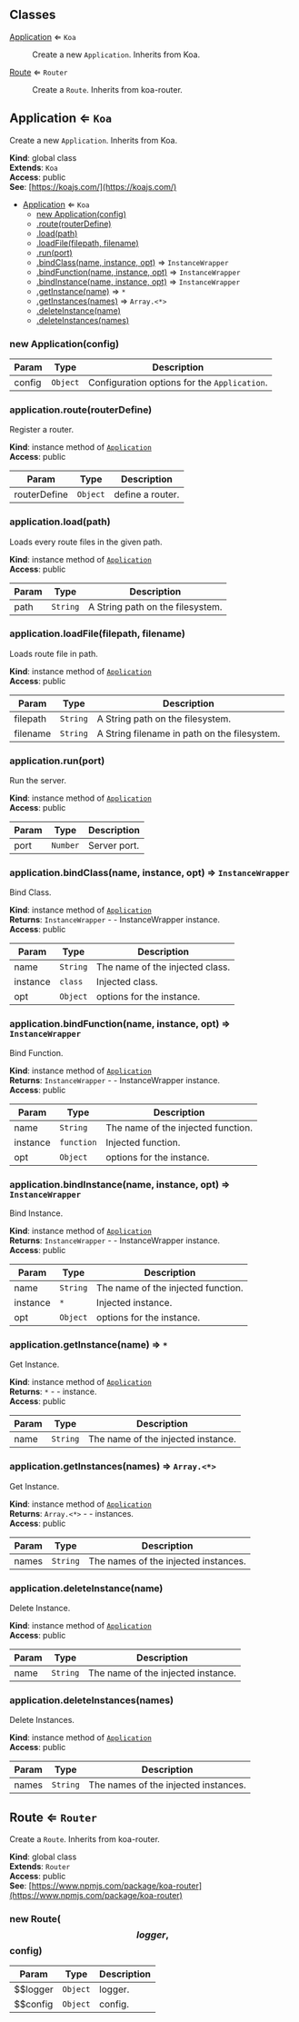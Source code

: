 ## Classes

<dl>
<dt><a href="#Application">Application</a> ⇐ <code>Koa</code></dt>
<dd><p>Create a new <code>Application</code>.
Inherits from Koa.</p>
</dd>
<dt><a href="#Route">Route</a> ⇐ <code>Router</code></dt>
<dd><p>Create a <code>Route</code>.
Inherits from koa-router.</p>
</dd>
</dl>

<a name="Application"></a>

## Application ⇐ <code>Koa</code>
Create a new `Application`.Inherits from Koa.

**Kind**: global class  
**Extends**: <code>Koa</code>  
**Access**: public  
**See**: [https://koajs.com/](https://koajs.com/)  

* [Application](#Application) ⇐ <code>Koa</code>
    * [new Application(config)](#new_Application_new)
    * [.route(routerDefine)](#Application+route)
    * [.load(path)](#Application+load)
    * [.loadFile(filepath, filename)](#Application+loadFile)
    * [.run(port)](#Application+run)
    * [.bindClass(name, instance, opt)](#Application+bindClass) ⇒ <code>InstanceWrapper</code>
    * [.bindFunction(name, instance, opt)](#Application+bindFunction) ⇒ <code>InstanceWrapper</code>
    * [.bindInstance(name, instance, opt)](#Application+bindInstance) ⇒ <code>InstanceWrapper</code>
    * [.getInstance(name)](#Application+getInstance) ⇒ <code>\*</code>
    * [.getInstances(names)](#Application+getInstances) ⇒ <code>Array.&lt;\*&gt;</code>
    * [.deleteInstance(name)](#Application+deleteInstance)
    * [.deleteInstances(names)](#Application+deleteInstances)

<a name="new_Application_new"></a>

### new Application(config)

| Param | Type | Description |
| --- | --- | --- |
| config | <code>Object</code> | Configuration options for the `Application`. |

<a name="Application+route"></a>

### application.route(routerDefine)
Register a router.

**Kind**: instance method of [<code>Application</code>](#Application)  
**Access**: public  

| Param | Type | Description |
| --- | --- | --- |
| routerDefine | <code>Object</code> | define a router. |

<a name="Application+load"></a>

### application.load(path)
Loads every route files in the given path.

**Kind**: instance method of [<code>Application</code>](#Application)  
**Access**: public  

| Param | Type | Description |
| --- | --- | --- |
| path | <code>String</code> | A String path on the filesystem. |

<a name="Application+loadFile"></a>

### application.loadFile(filepath, filename)
Loads route file in path.

**Kind**: instance method of [<code>Application</code>](#Application)  
**Access**: public  

| Param | Type | Description |
| --- | --- | --- |
| filepath | <code>String</code> | A String path on the filesystem. |
| filename | <code>String</code> | A String filename in path on the filesystem. |

<a name="Application+run"></a>

### application.run(port)
Run the server.

**Kind**: instance method of [<code>Application</code>](#Application)  
**Access**: public  

| Param | Type | Description |
| --- | --- | --- |
| port | <code>Number</code> | Server port. |

<a name="Application+bindClass"></a>

### application.bindClass(name, instance, opt) ⇒ <code>InstanceWrapper</code>
Bind Class.

**Kind**: instance method of [<code>Application</code>](#Application)  
**Returns**: <code>InstanceWrapper</code> - - InstanceWrapper instance.  
**Access**: public  

| Param | Type | Description |
| --- | --- | --- |
| name | <code>String</code> | The name of the injected class. |
| instance | <code>class</code> | Injected class. |
| opt | <code>Object</code> | options for the instance. |

<a name="Application+bindFunction"></a>

### application.bindFunction(name, instance, opt) ⇒ <code>InstanceWrapper</code>
Bind Function.

**Kind**: instance method of [<code>Application</code>](#Application)  
**Returns**: <code>InstanceWrapper</code> - - InstanceWrapper instance.  
**Access**: public  

| Param | Type | Description |
| --- | --- | --- |
| name | <code>String</code> | The name of the injected function. |
| instance | <code>function</code> | Injected function. |
| opt | <code>Object</code> | options for the instance. |

<a name="Application+bindInstance"></a>

### application.bindInstance(name, instance, opt) ⇒ <code>InstanceWrapper</code>
Bind Instance.

**Kind**: instance method of [<code>Application</code>](#Application)  
**Returns**: <code>InstanceWrapper</code> - - InstanceWrapper instance.  
**Access**: public  

| Param | Type | Description |
| --- | --- | --- |
| name | <code>String</code> | The name of the injected function. |
| instance | <code>\*</code> | Injected instance. |
| opt | <code>Object</code> | options for the instance. |

<a name="Application+getInstance"></a>

### application.getInstance(name) ⇒ <code>\*</code>
Get Instance.

**Kind**: instance method of [<code>Application</code>](#Application)  
**Returns**: <code>\*</code> - - instance.  
**Access**: public  

| Param | Type | Description |
| --- | --- | --- |
| name | <code>String</code> | The name of the injected instance. |

<a name="Application+getInstances"></a>

### application.getInstances(names) ⇒ <code>Array.&lt;\*&gt;</code>
Get Instance.

**Kind**: instance method of [<code>Application</code>](#Application)  
**Returns**: <code>Array.&lt;\*&gt;</code> - - instances.  
**Access**: public  

| Param | Type | Description |
| --- | --- | --- |
| names | <code>String</code> | The names of the injected instances. |

<a name="Application+deleteInstance"></a>

### application.deleteInstance(name)
Delete Instance.

**Kind**: instance method of [<code>Application</code>](#Application)  
**Access**: public  

| Param | Type | Description |
| --- | --- | --- |
| name | <code>String</code> | The name of the injected instance. |

<a name="Application+deleteInstances"></a>

### application.deleteInstances(names)
Delete Instances.

**Kind**: instance method of [<code>Application</code>](#Application)  
**Access**: public  

| Param | Type | Description |
| --- | --- | --- |
| names | <code>String</code> | The names of the injected instances. |

<a name="Route"></a>

## Route ⇐ <code>Router</code>
Create a `Route`.Inherits from koa-router.

**Kind**: global class  
**Extends**: <code>Router</code>  
**Access**: public  
**See**: [https://www.npmjs.com/package/koa-router](https://www.npmjs.com/package/koa-router)  
<a name="new_Route_new"></a>

### new Route($$logger, $$config)

| Param | Type | Description |
| --- | --- | --- |
| $$logger | <code>Object</code> | logger. |
| $$config | <code>Object</code> | config. |

